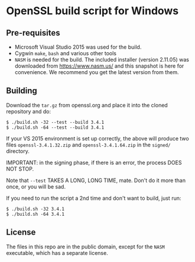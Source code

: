 # OpenSSL build script for Windows

## Pre-requisites

* Microsoft Visual Studio 2015 was used for the build.
* Cygwin `make`, `bash` and various other tools
* `NASM` is needed for the build.  The included installer (version
  2.11.05) was downloaded from https://www.nasm.us/ and this snapshot
  is here for convenience.  We recommend you get the latest version
  from them.

## Building

Download the `tar.gz` from openssl.org and place it into the cloned
repository and do:

    $ ./build.sh -32 --test --build 3.4.1
    $ ./build.sh -64 --test --build 3.4.1

If your VS 2015 environment is set up correctly, the above will
produce two files `openssl-3.4.1.32.zip` and `openssl-3.4.1.64.zip`
in the `signed/` directory.

IMPORTANT: in the signing phase, if there is an error, the process
	   DOES NOT STOP.

Note that `--test` TAKES A LONG, LONG TIME, mate.  Don't do it more
than once, or you will be sad.

If you need to run the script a 2nd time and don't want to build,
just run:

    $ ./build.sh -32 3.4.1
    $ ./build.sh -64 3.4.1

## License

The files in this repo are in the public domain, except for the `NASM`
executable, which has a separate license.
